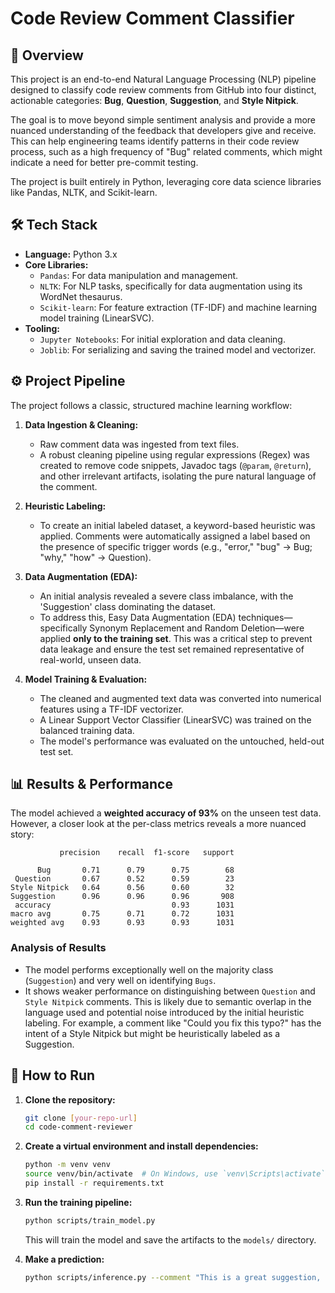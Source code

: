 # Code Review Comment Classifier

## 🚀 Overview

This project is an end-to-end Natural Language Processing (NLP) pipeline designed to classify code review comments from GitHub into four distinct, actionable categories: **Bug**, **Question**, **Suggestion**, and **Style Nitpick**.

The goal is to move beyond simple sentiment analysis and provide a more nuanced understanding of the feedback that developers give and receive. This can help engineering teams identify patterns in their code review process, such as a high frequency of "Bug" related comments, which might indicate a need for better pre-commit testing.

The project is built entirely in Python, leveraging core data science libraries like Pandas, NLTK, and Scikit-learn.


## 🛠️ Tech Stack

- **Language:** Python 3.x
- **Core Libraries:**
  - `Pandas`: For data manipulation and management.
  - `NLTK`: For NLP tasks, specifically for data augmentation using its WordNet thesaurus.
  - `Scikit-learn`: For feature extraction (TF-IDF) and machine learning model training (LinearSVC).
- **Tooling:**
  - `Jupyter Notebooks`: For initial exploration and data cleaning.
  - `Joblib`: For serializing and saving the trained model and vectorizer.

## ⚙️ Project Pipeline

The project follows a classic, structured machine learning workflow:

1.  **Data Ingestion & Cleaning:**
    - Raw comment data was ingested from text files.
    - A robust cleaning pipeline using regular expressions (Regex) was created to remove code snippets, Javadoc tags (`@param`, `@return`), and other irrelevant artifacts, isolating the pure natural language of the comment.

2.  **Heuristic Labeling:**
    - To create an initial labeled dataset, a keyword-based heuristic was applied. Comments were automatically assigned a label based on the presence of specific trigger words (e.g., "error," "bug" -> Bug; "why," "how" -> Question).

3.  **Data Augmentation (EDA):**
    - An initial analysis revealed a severe class imbalance, with the 'Suggestion' class dominating the dataset.
    - To address this, Easy Data Augmentation (EDA) techniques—specifically Synonym Replacement and Random Deletion—were applied **only to the training set**. This was a critical step to prevent data leakage and ensure the test set remained representative of real-world, unseen data.

4.  **Model Training & Evaluation:**
    - The cleaned and augmented text data was converted into numerical features using a TF-IDF vectorizer.
    - A Linear Support Vector Classifier (LinearSVC) was trained on the balanced training data.
    - The model's performance was evaluated on the untouched, held-out test set.

## 📊 Results & Performance

The model achieved a **weighted accuracy of 93%** on the unseen test data. However, a closer look at the per-class metrics reveals a more nuanced story:
```
           precision    recall  f1-score   support

      Bug       0.71      0.79      0.75        68
 Question       0.67      0.52      0.59        23
Style Nitpick   0.64      0.56      0.60        32
Suggestion      0.96      0.96      0.96       908
 accuracy                           0.93      1031
macro avg       0.75      0.71      0.72      1031
weighted avg    0.93      0.93      0.93      1031
```


### Analysis of Results

-   The model performs exceptionally well on the majority class (`Suggestion`) and very well on identifying `Bugs`.
-   It shows weaker performance on distinguishing between `Question` and `Style Nitpick` comments. This is likely due to semantic overlap in the language used and potential noise introduced by the initial heuristic labeling. For example, a comment like "Could you fix this typo?" has the intent of a Style Nitpick but might be heuristically labeled as a Suggestion.


## 🔧 How to Run

1.  **Clone the repository:**
    ```bash
    git clone [your-repo-url]
    cd code-comment-reviewer
    ```
2.  **Create a virtual environment and install dependencies:**
    ```bash
    python -m venv venv
    source venv/bin/activate  # On Windows, use `venv\Scripts\activate`
    pip install -r requirements.txt
    ```
3.  **Run the training pipeline:**
    ```bash
    python scripts/train_model.py
    ```
    This will train the model and save the artifacts to the `models/` directory.

4.  **Make a prediction:**
    ```bash
    python scripts/inference.py --comment "This is a great suggestion, but I think you have a small bug here."
    ```